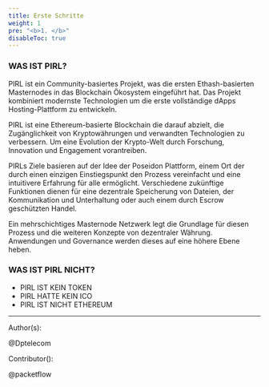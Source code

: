 ```yaml
---
title: Erste Schritte
weight: 1
pre: "<b>1. </b>"
disableToc: true
---
```


### WAS IST PIRL?
PIRL ist ein Community-basiertes Projekt, was die ersten Ethash-basierten Masternodes in das Blockchain Ökosystem eingeführt hat. Das Projekt kombiniert modernste Technologien um die erste vollständige dApps Hosting-Plattform zu entwickeln.

PIRL ist eine Ethereum-basierte Blockchain die darauf abzielt, die Zugänglichkeit von Kryptowährungen und verwandten Technologien zu verbessern. Um eine Evolution der Krypto-Welt durch Forschung, Innovation und Engagement vorantreiben.

PIRLs Ziele basieren auf der Idee der Poseidon Plattform, einem Ort der durch einen einzigen Einstiegspunkt den Prozess vereinfacht und eine intuitivere Erfahrung für alle ermöglicht. Verschiedene zukünftige Funktionen dienen für eine dezentrale Speicherung von Dateien, der Kommunikation und Unterhaltung oder auch einem durch Escrow geschützten Handel.

Ein mehrschichtiges Masternode Netzwerk legt die Grundlage für diesen Prozess und die weiteren Konzepte von dezentraler Währung. Anwendungen und Governance werden dieses auf eine höhere Ebene heben.

###  WAS IST PIRL NICHT?
* PIRL IST KEIN TOKEN
* PIRL HATTE KEIN ICO
* PIRL IST NICHT ETHEREUM



---
Author(s):

@Dptelecom

Contributor():

@packetflow